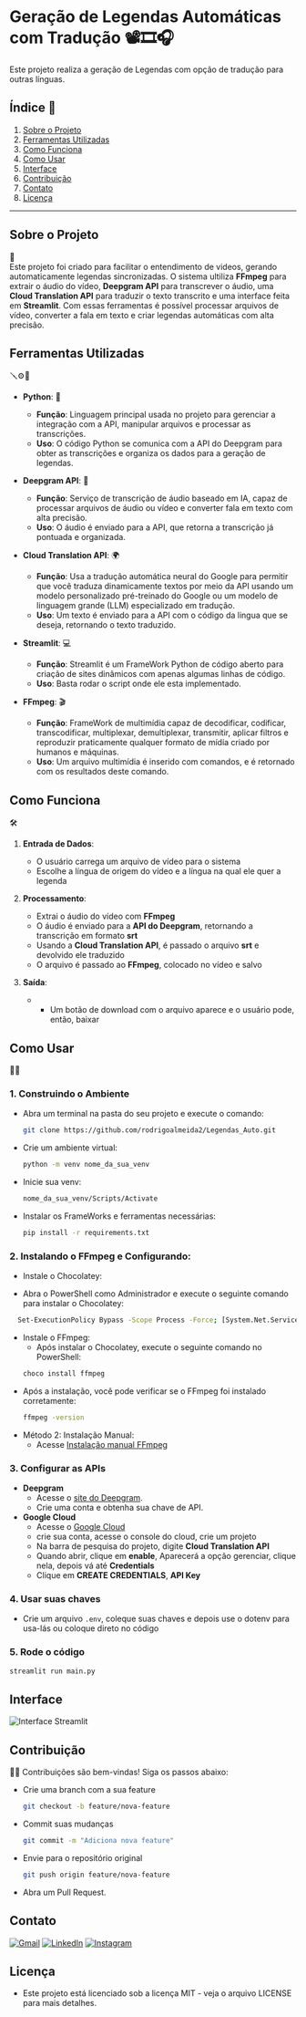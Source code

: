 # Geração de Legendas Automáticas com Tradução 📽️🎞️🎧

Este projeto realiza a geração de Legendas com opção de tradução para outras línguas. 

## Índice 📇

1. [Sobre o Projeto](#sobre-o-projeto)
2. [Ferramentas Utilizadas](#ferramentas-utilizadas)
3. [Como Funciona](#como-funciona)
4. [Como Usar](#como-usar)
5. [Interface](#interface)
6. [Contribuição](#contribuição)
7. [Contato](#contato)
8. [Licença](#licença)

---

## Sobre o Projeto 
📜  
Este projeto foi criado para facilitar o entendimento de videos, gerando automaticamente legendas sincronizadas. O sistema ultiliza **FFmpeg** para extrair o áudio do vídeo, **Deepgram API** para transcrever o áudio, uma **Cloud Translation API** para traduzir o texto transcrito e uma interface feita em **Streamlit**. Com essas ferramentas é possível processar arquivos de vídeo, converter a fala em texto e criar legendas automáticas com alta precisão.

## Ferramentas Utilizadas 
🪛⚙️🔧  
- **Python**: 🐍
  - **Função**: Linguagem principal usada no projeto para gerenciar a integração com a API, manipular arquivos e processar as transcrições.
  - **Uso**: O código Python se comunica com a API do Deepgram para obter as transcrições e organiza os dados para a geração de legendas.

- **Deepgram API**: 🦑
  - **Função**: Serviço de transcrição de áudio baseado em IA, capaz de processar arquivos de áudio ou vídeo e converter fala em texto com alta precisão.
  - **Uso**: O áudio é enviado para a API, que retorna a transcrição já pontuada e organizada.

- **Cloud Translation API**: 🌍
  - **Função**: Usa a tradução automática neural do Google para permitir que você traduza dinamicamente textos por meio da API usando um modelo personalizado pré-treinado do Google ou um modelo de linguagem grande (LLM) especializado em tradução.
  - **Uso**: Um texto é enviado para a API com o código da lingua que se deseja, retornando o texto traduzido.

- **Streamlit**: 💻
  - **Função**: Streamlit é um FrameWork Python de código aberto para criação de sites dinâmicos com apenas algumas linhas de código.
  - **Uso**: Basta rodar o script onde ele esta implementado.

- **FFmpeg**: 🎬
  - **Função**: FrameWork de multimídia capaz de decodificar, codificar, transcodificar, multiplexar, demultiplexar, transmitir, aplicar filtros e reproduzir praticamente qualquer formato de mídia criado por humanos e máquinas.
  - **Uso**: Um arquivo multimídia é inserido com comandos, e é retornado com os resultados deste comando. 

## Como Funciona 
🛠️  
1. **Entrada de Dados**:
   - O usuário carrega um arquivo de vídeo para o sistema
   - Escolhe a língua de origem do vídeo e a língua na qual ele quer a legenda

2. **Processamento**:
   - Extrai o áudio do vídeo com **FFmpeg**
   - O áudio é enviado para a **API do Deepgram**, retornando a transcrição em formato **srt**
   - Usando a **Cloud Translation API**, é passado o arquivo **srt** e devolvido ele traduzido
   - O arquivo é passado ao **FFmpeg**, colocado no vídeo e salvo
  
5. **Saída**:
   - - Um botão de download com o arquivo aparece e o usuário pode, então, baixar

## Como Usar 
🤳🏽
### 1. Construindo o Ambiente

- Abra um terminal na pasta do seu projeto e execute o comando:
  ```bash
  git clone https://github.com/rodrigoalmeida2/Legendas_Auto.git
- Crie um ambiente virtual:
  ```bash
  python -m venv nome_da_sua_venv
- Inicie sua venv:
  ```bash
  nome_da_sua_venv/Scripts/Activate
- Instalar os FrameWorks e ferramentas necessárias:
  ```bash
  pip install -r requirements.txt

### 2. Instalando o FFmpeg e Configurando:
  
  - Instale o Chocolatey:
  
  - Abra o PowerShell como Administrador e execute o seguinte comando para instalar o Chocolatey:
  ```bash
    Set-ExecutionPolicy Bypass -Scope Process -Force; [System.Net.ServicePointManager]::SecurityProtocol = [System.Net.ServicePointManager]::SecurityProtocol -bor 3072; iex ((New-Object System.Net.WebClient).DownloadString('https://community.chocolatey.org/install.ps1'))
```
  - Instale o FFmpeg:
    - Após instalar o Chocolatey, execute o seguinte comando no PowerShell:
    ```bash
    choco install ffmpeg
  - Após a instalação, você pode verificar se o FFmpeg foi instalado corretamente:
    ```bash
    ffmpeg -version
  - Método 2: Instalação Manual:
    - Acesse [Instalação manual FFmpeg](https://youtu.be/Q267RF1I3GE)
  
### 3. Configurar as APIs

- **Deepgram**
  - Acesse o [site do Deepgram](https://deepgram.com).
  - Crie uma conta e obtenha sua chave de API.
- **Google Cloud**
  - Acesse o [Google Cloud](cloud.google.com)
  - crie sua conta, acesse o console do cloud, crie um projeto
  - Na barra de pesquisa do projeto, digite **Cloud Translation API**
  - Quando abrir, clique em **enable**, Aparecerá a opção gerenciar, clique nela, depois vá até **Credentials**
  - Clique em **CREATE CREDENTIALS**, **API Key**

### 4. Usar suas chaves
  - Crie um arquivo ```.env```, coleque suas chaves e depois use o dotenv para usa-lás ou coloque direto no código
    
### 5. Rode o código
  ```bash
  streamlit run main.py
  ```


## Interface

![Interface Streamlit](https://github.com/user-attachments/assets/fccc882b-f43d-4e64-b6a7-e523cbc10989)


## Contribuição  
🙏🏼
Contribuições são bem-vindas! Siga os passos abaixo:  

  - Crie uma branch com a sua feature
    ```bash
    git checkout -b feature/nova-feature
  - Commit suas mudanças
    ```bash
    git commit -m "Adiciona nova feature"
  - Envie para o repositório original
    ```bash
    git push origin feature/nova-feature
  - Abra um Pull Request.

## Contato  
<p align="left">
  <a href="mailto:rodrigoalmeida350.ra@gmail.com" title="Gmail">
  <img src="https://img.shields.io/badge/-Gmail-FF0000?style=flat-square&labelColor=FF0000&logo=gmail&logoColor=white&link=LINK-DO-SEU-GMAIL" alt="Gmail"/></a>
  <a href="https://www.linkedin.com/in/rodrigo101/" title="LinkedIn">
  <img src="https://img.shields.io/badge/-Linkedin-0e76a8?style=flat-square&logo=Linkedin&logoColor=white&link=LINK-DO-SEU-LINKEDIN" alt="LinkedIn"/></a>
  <a href="https://www.instagram.com/rodrigoalmeida2k/" title="Instagram">
  <img src="https://img.shields.io/badge/-Instagram-DF0174?style=flat-square&labelColor=DF0174&logo=instagram&logoColor=white&link=LINK-DO-SEU-INSTAGRAM" alt="Instagram"/></a>
</p>

## Licença
- Este projeto está licenciado sob a licença MIT - veja o arquivo LICENSE para mais detalhes.
